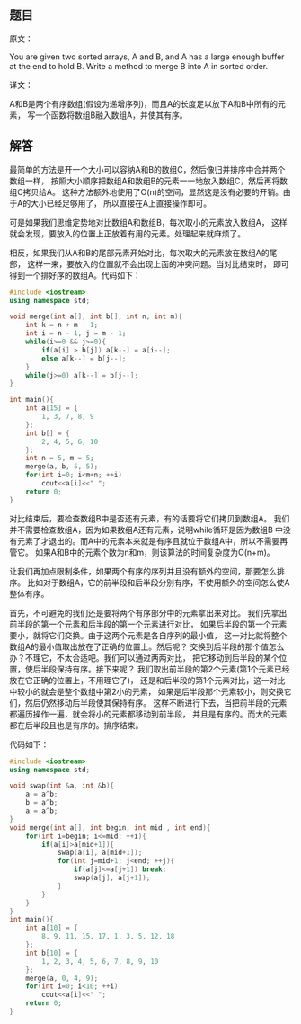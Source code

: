 ## 题目

原文：

You are given two sorted arrays, A and B, and A has a large enough buffer at the end to hold B. Write a method to merge B into A in sorted order.

译文：

A和B是两个有序数组(假设为递增序列)，而且A的长度足以放下A和B中所有的元素， 写一个函数将数组B融入数组A，并使其有序。

## 解答

最简单的方法是开一个大小可以容纳A和B的数组C，然后像归并排序中合并两个数组一样， 按照大小顺序把数组A和数组B的元素一一地放入数组C，然后再将数组C拷贝给A。 这种方法额外地使用了O(n)的空间，显然这是没有必要的开销。由于A的大小已经足够用了， 所以直接在A上直接操作即可。

可是如果我们思维定势地对比数组A和数组B，每次取小的元素放入数组A， 这样就会发现，要放入的位置上正放着有用的元素。处理起来就麻烦了。

相反，如果我们从A和B的尾部元素开始对比，每次取大的元素放在数组A的尾部， 这样一来，要放入的位置就不会出现上面的冲突问题。当对比结束时， 即可得到一个排好序的数组A。代码如下：

```cpp
#include <iostream>
using namespace std;

void merge(int a[], int b[], int n, int m){
    int k = n + m - 1;
    int i = n - 1, j = m - 1;
    while(i>=0 && j>=0){
        if(a[i] > b[j]) a[k--] = a[i--];
        else a[k--] = b[j--];
    }
    while(j>=0) a[k--] = b[j--];
}

int main(){
    int a[15] = {
        1, 3, 7, 8, 9
    };
    int b[] = {
        2, 4, 5, 6, 10
    };
    int n = 5, m = 5;
    merge(a, b, 5, 5);
    for(int i=0; i<m+n; ++i)
        cout<<a[i]<<" ";
    return 0;
}

```

对比结束后，要检查数组B中是否还有元素，有的话要将它们拷贝到数组A。 我们并不需要检查数组A，因为如果数组A还有元素，说明while循环是因为数组B 中没有元素了才退出的。而A中的元素本来就是有序且就位于数组A中，所以不需要再管它。 如果A和B中的元素个数为n和m，则该算法的时间复杂度为O(n+m)。

让我们再加点限制条件，如果两个有序的序列并且没有额外的空间，那要怎么排序。 比如对于数组A，它的前半段和后半段分别有序，不使用额外的空间怎么使A整体有序。

首先，不可避免的我们还是要将两个有序部分中的元素拿出来对比。 我们先拿出前半段的第一个元素和后半段的第一个元素进行对比， 如果后半段的第一个元素要小，就将它们交换。由于这两个元素是各自序列的最小值， 这一对比就将整个数组A的最小值取出放在了正确的位置上。然后呢？ 交换到后半段的那个值怎么办？不理它，不太合适吧。我们可以通过两两对比， 把它移动到后半段的某个位置，使后半段保持有序。接下来呢？ 我们取出前半段的第2个元素(第1个元素已经放在它正确的位置上，不用理它了)， 还是和后半段的第1个元素对比，这一对比中较小的就会是整个数组中第2小的元素， 如果是后半段那个元素较小，则交换它们，然后仍然移动后半段使其保持有序。 这样不断进行下去，当把前半段的元素都遍历操作一遍，就会将小的元素都移动到前半段， 并且是有序的。而大的元素都在后半段且也是有序的。排序结束。

代码如下：

```cpp
#include <iostream>
using namespace std;

void swap(int &a, int &b){
    a = a^b;
    b = a^b;
    a = a^b;
}
void merge(int a[], int begin, int mid , int end){
    for(int i=begin; i<=mid; ++i){
        if(a[i]>a[mid+1]){
            swap(a[i], a[mid+1]);
            for(int j=mid+1; j<end; ++j){
                if(a[j]<=a[j+1]) break;
                swap(a[j], a[j+1]);
            }
        }
    }
}
int main(){
    int a[10] = {
        8, 9, 11, 15, 17, 1, 3, 5, 12, 18
    };
    int b[10] = {
        1, 2, 3, 4, 5, 6, 7, 8, 9, 10
    };
    merge(a, 0, 4, 9);
    for(int i=0; i<10; ++i)
        cout<<a[i]<<" ";
    return 0;
}

```